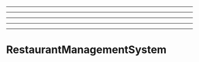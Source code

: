 --------------------------------------------------------------------------
----------------------------------------------------------------------------------------------------
----------------------------------------------------------------------------------------------------
----------------------------------------------------------------------------------------------------
----------------------------------------------------------------------------------------------------
# RestaurantManagementSystem
